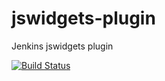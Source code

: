 jswidgets-plugin
================

Jenkins jswidgets plugin

[![Build Status](https://huschteguzzel.de/hudson/job/jenkinsci-jswidgets-plugin/badge/icon)](https://huschteguzzel.de/hudson/job/jenkinsci-jswidgets-plugin/)
